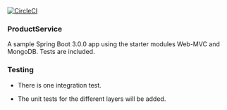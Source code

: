 [![CircleCI](https://dl.circleci.com/status-badge/img/gh/josealonso/ProductService/tree/main.svg?style=svg)](https://dl.circleci.com/status-badge/redirect/gh/josealonso/ProductService/tree/main)

### ProductService

A sample Spring Boot 3.0.0 app using the starter modules Web-MVC and MongoDB. Tests are included.

### Testing

- There is one integration test.

- The unit tests for the different layers will be added.

